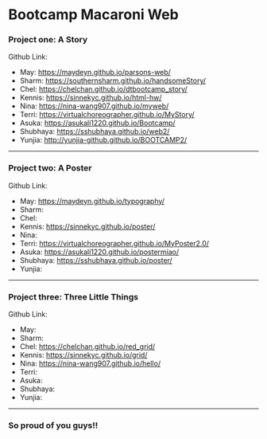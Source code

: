 # Bootcamp Macaroni Web
### Project one: A Story

Github Link:

* May: https://maydeyn.github.io/parsons-web/
* Sharm: https://southernsharm.github.io/handsomeStory/
* Chel: https://chelchan.github.io/dtbootcamp_story/
* Kennis: https://sinnekyc.github.io/html-hw/
* Nina: https://nina-wang907.github.io/myweb/
* Terri: https://virtualchoreographer.github.io/MyStory/
* Asuka: https://asukali1220.github.io/Bootcamp/
* Shubhaya: https://sshubhaya.github.io/web2/
* Yunjia: http://yunjia-github.github.io/BOOTCAMP2/
---
### Project two: A Poster

Github Link:

* May: https://maydeyn.github.io/typography/
* Sharm: 
* Chel: 
* Kennis: https://sinnekyc.github.io/poster/
* Nina: 
* Terri: https://virtualchoreographer.github.io/MyPoster2.0/
* Asuka: https://asukali1220.github.io/postermiao/
* Shubhaya: https://sshubhaya.github.io/poster/
* Yunjia: 
---
### Project three: Three Little Things

Github Link:

* May: 
* Sharm: 
* Chel: https://chelchan.github.io/red_grid/
* Kennis: https://sinnekyc.github.io/grid/
* Nina: https://nina-wang907.github.io/hello/
* Terri: 
* Asuka: 
* Shubhaya: 
* Yunjia: 
---
### So proud of you guys!!
